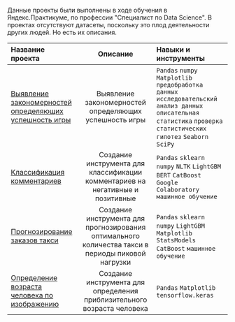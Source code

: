Данные проекты были выполнены в ходе обучения в Яндекс.Практикуме, по профессии "Специалист по Data Science". В проектах отсутствуют датасеты, поскольку это плод деятельности других людей. Но есть их описания.

| Название проекта | Описание | Навыки и инструменты | 
| :---------------------- | :----------------------: | :---------------------- |
| [Выявление закономерностей определяющих успешность игры](Изучение_закономерностей_определяющих_успешность_игр) | Выявление закономерностей определяющих успешность игры | `Pandas` `numpy` `Matplotlib` `предобработка данных` `исследовательский анализ данных` `описательная статистика` `проверка статистических гипотез` `Seaborn` `SciPy` |
| [Классификация комментариев](Классификация_комментариев) | Создание инструмента для классификации комментариев на негативные и позитивные| `Pandas` `sklearn` `numpy` `NLTK` `LightGBM` `BERT` `CatBoost` `Google Colaboratory` `машинное обучение` |
| [Прогнозирование заказов такси](Прогнозирование_заказов_такси) | Создание инструмента для прогнозирования оптимального количества такси в периоды пиковой нагрузки|`Pandas` `sklearn` `numpy` `LightGBM` `Matplotlib` `StatsModels` `CatBoost` `машинное обучение` |
| [Определение возраста человека по изображению](Определение_возраста_человека_по_изображению) | Создание инструмента для определения приблизительного возраста человека|`Pandas` `Matplotlib` `tensorflow.keras`|
